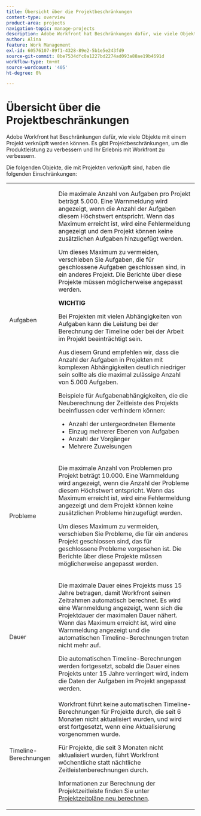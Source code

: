 ```yaml
---
title: Übersicht über die Projektbeschränkungen
content-type: overview
product-area: projects
navigation-topic: manage-projects
description: Adobe Workfront hat Beschränkungen dafür, wie viele Objekte mit einem Projekt verknüpft werden können. Es gibt Projektbeschränkungen, um die Produktleistung zu verbessern und Ihr Erlebnis mit Workfront zu verbessern.
author: Alina
feature: Work Management
exl-id: 60576107-89f1-4328-89e2-5b1e5e243fd9
source-git-commit: 8be7534dfc0a1227bd2274ad093a88ae19b4691d
workflow-type: tm+mt
source-wordcount: '405'
ht-degree: 0%

---
```


# Übersicht über die Projektbeschränkungen

Adobe Workfront hat Beschränkungen dafür, wie viele Objekte mit einem Projekt verknüpft werden können. Es gibt Projektbeschränkungen, um die Produktleistung zu verbessern und Ihr Erlebnis mit Workfront zu verbessern.

Die folgenden Objekte, die mit Projekten verknüpft sind, haben die folgenden Einschränkungen:

<table style="table-layout:auto"> 
 <col> 
 <col> 
 <tbody> 
  <tr> 
   <td role="rowheader"><p>Aufgaben</p></td> 
   <td>  <p>Die maximale Anzahl von Aufgaben pro Projekt beträgt 5.000. Eine Warnmeldung wird angezeigt, wenn die Anzahl der Aufgaben diesem Höchstwert entspricht. Wenn das Maximum erreicht ist, wird eine Fehlermeldung angezeigt und dem Projekt können keine zusätzlichen Aufgaben hinzugefügt werden.</p> <p>Um dieses Maximum zu vermeiden, verschieben Sie Aufgaben, die für geschlossene Aufgaben geschlossen sind, in ein anderes Projekt. Die Berichte über diese Projekte müssen möglicherweise angepasst werden.</p>

<b>WICHTIG</b>

Bei Projekten mit vielen Abhängigkeiten von Aufgaben kann die Leistung bei der Berechnung der Timeline oder bei der Arbeit im Projekt beeinträchtigt sein.

Aus diesem Grund empfehlen wir, dass die Anzahl der Aufgaben in Projekten mit komplexen Abhängigkeiten deutlich niedriger sein sollte als die maximal zulässige Anzahl von 5.000 Aufgaben.

Beispiele für Aufgabenabhängigkeiten, die die Neuberechnung der Zeitleiste des Projekts beeinflussen oder verhindern können:

<ul><li>Anzahl der untergeordneten Elemente</li>
   <li>Einzug mehrerer Ebenen von Aufgaben</li>
   <li>Anzahl der Vorgänger</li>
   <li>Mehrere Zuweisungen</li>
   </ul>
   </td> 
  </tr> 
  <tr> 
   <td role="rowheader"><p>Probleme</p></td> 
   <td>  <p>Die maximale Anzahl von Problemen pro Projekt beträgt 10.000. Eine Warnmeldung wird angezeigt, wenn die Anzahl der Probleme diesem Höchstwert entspricht. Wenn das Maximum erreicht ist, wird eine Fehlermeldung angezeigt und dem Projekt können keine zusätzlichen Probleme hinzugefügt werden.</p> <p>Um dieses Maximum zu vermeiden, verschieben Sie Probleme, die für ein anderes Projekt geschlossen sind, das für geschlossene Probleme vorgesehen ist. Die Berichte über diese Projekte müssen möglicherweise angepasst werden.</p> </td> 
  </tr> 
  <tr> 
   <td role="rowheader"><p>Dauer</p></td> 
   <td> <p>Die maximale Dauer eines Projekts muss 15 Jahre betragen, damit Workfront seinen Zeitrahmen automatisch berechnet. Es wird eine Warnmeldung angezeigt, wenn sich die Projektdauer der maximalen Dauer nähert. Wenn das Maximum erreicht ist, wird eine Warnmeldung angezeigt und die automatischen Timeline-Berechnungen treten nicht mehr auf.</p> <p>Die automatischen Timeline-Berechnungen werden fortgesetzt, sobald die Dauer eines Projekts unter 15 Jahre verringert wird, indem die Daten der Aufgaben im Projekt angepasst werden.</p> </td> 
  </tr> 
  <tr> 
   <td role="rowheader"><p>Timeline-Berechnungen</p></td> 
   <td>Workfront führt keine automatischen Timeline-Berechnungen für Projekte durch, die seit 6 Monaten nicht aktualisiert wurden, und wird erst fortgesetzt, wenn eine Aktualisierung vorgenommen wurde.<p>Für Projekte, die seit 3 Monaten nicht aktualisiert wurden, führt Workfront wöchentliche statt nächtliche Zeitleistenberechnungen durch.</p><p>Informationen zur Berechnung der Projektzeitleiste finden Sie unter <a href="../../../manage-work/projects/manage-projects/recalculate-project-timeline.md" class="MCXref xref">Projektzeitpläne neu berechnen</a>. </p></td> 
  </tr> 
 </tbody> 
</table>

<!-- Notes from the table: 
     <p>For tasks limits: (This is NOT TRUE , but the PMs always wanted this to stay the way it is because they don't want customers creating projects bigger than this.)</p>
    <p>For issue limits: (this is true only for some clusters; according to Anna A., some clusters are set to a million.)</p>
    -->